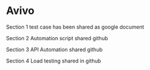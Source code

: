 # Avivo

Section 1 test case has been shared as google document 

Section 2 Automation script shared github 

Section 3 API Automation shared github 

Section 4 Load testing shared in github
